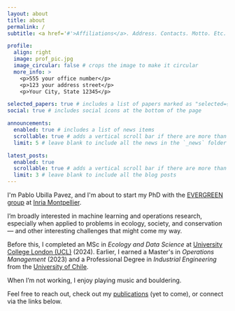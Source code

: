 ```yaml
---
layout: about
title: about
permalink: /
subtitle: <a href='#'>Affiliations</a>. Address. Contacts. Motto. Etc.

profile:
  align: right
  image: prof_pic.jpg
  image_circular: false # crops the image to make it circular
  more_info: >
    <p>555 your office number</p>
    <p>123 your address street</p>
    <p>Your City, State 12345</p>

selected_papers: true # includes a list of papers marked as "selected={true}"
social: true # includes social icons at the bottom of the page

announcements:
  enabled: true # includes a list of news items
  scrollable: true # adds a vertical scroll bar if there are more than 3 news items
  limit: 5 # leave blank to include all the news in the `_news` folder

latest_posts:
  enabled: true
  scrollable: true # adds a vertical scroll bar if there are more than 3 new posts items
  limit: 3 # leave blank to include all the blog posts
---
```


I'm Pablo Ubilla Pavez, and I'm about to start my PhD with the [EVERGREEN group](https://team.inria.fr/evergreen/) at [Inria Montpellier](https://www.inria.fr/en/centre-inria-montpellier).

I’m broadly interested in machine learning and operations research, especially when applied to problems in ecology, society, and conservation — and other interesting challenges that might come my way.

Before this, I completed an MSc in *Ecology and Data Science* at [University College London (UCL)](https://www.ucl.ac.uk) (2024). Earlier, I earned a Master's in *Operations Management* (2023) and a Professional Degree in *Industrial Engineering* from the [University of Chile](https://www.uchile.cl).

When I’m not working, I enjoy playing music and bouldering.

Feel free to reach out, check out my [publications](/publications/) (yet to come), or connect via the links below.
